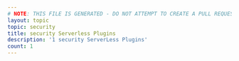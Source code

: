```yaml
---
# NOTE: THIS FILE IS GENERATED - DO NOT ATTEMPT TO CREATE A PULL REQUEST TO UPDATE THE DATA. 
layout: topic
topic: security
title: security Serverless Plugins
description: '1 security ServerLess Plugins'
count: 1
---
```

